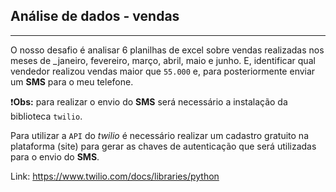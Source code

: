 ## Análise de dados - vendas
---

O nosso desafio é analisar 6 planilhas de excel sobre vendas realizadas nos meses de _janeiro, fevereiro, março, abril, maio e junho. E, identificar qual vendedor realizou vendas maior que `55.000` e, para posteriormente enviar um **SMS** para o meu telefone.

❗**Obs:** para realizar o envio do **SMS** será necessário a instalação da biblioteca `twilio`.


Para utilizar a `API` do _twilio_ é necessário realizar um cadastro gratuito na plataforma (site) para gerar as chaves de autenticação que será utilizadas para o envio do **SMS**.

Link: https://www.twilio.com/docs/libraries/python

